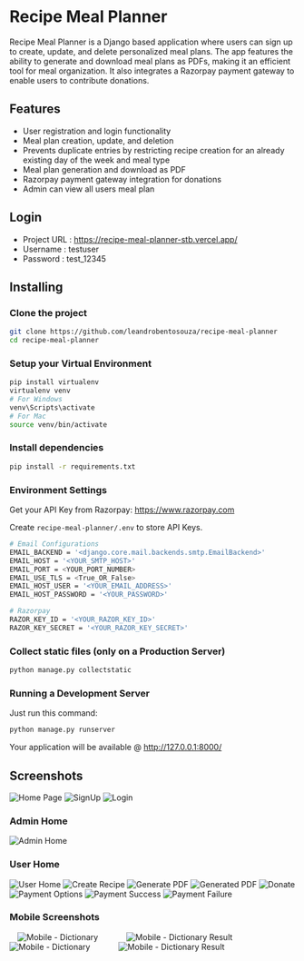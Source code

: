 # Recipe Meal Planner
Recipe Meal Planner is a Django based application where users can sign up to create, update, and delete personalized meal plans. The app features the ability to generate and download meal plans as PDFs, making it an efficient tool for meal organization. It also integrates a Razorpay payment gateway to enable users to contribute donations.

## Features
- User registration and login functionality
- Meal plan creation, update, and deletion
- Prevents duplicate entries by restricting recipe creation for an already existing day of the week and meal type
- Meal plan generation and download as PDF
- Razorpay payment gateway integration for donations
- Admin can view all users meal plan

## Login
- Project URL       :   https://recipe-meal-planner-stb.vercel.app/
- Username  :   testuser
- Password  :   test_12345

## Installing
### Clone the project

```bash
git clone https://github.com/leandrobentosouza/recipe-meal-planner
cd recipe-meal-planner
```

### Setup your Virtual Environment
```bash
pip install virtualenv
virtualenv venv
# For Windows
venv\Scripts\activate   
# For Mac
source venv/bin/activate 
```

### Install dependencies
```bash
pip install -r requirements.txt
```

### Environment Settings

Get your API Key from Razorpay: https://www.razorpay.com

Create `recipe-meal-planner/.env` to store API Keys.

```bash
# Email Configurations
EMAIL_BACKEND = '<django.core.mail.backends.smtp.EmailBackend>'
EMAIL_HOST = '<YOUR_SMTP_HOST>'
EMAIL_PORT = <YOUR_PORT_NUMBER>
EMAIL_USE_TLS = <True_OR_False>
EMAIL_HOST_USER = '<YOUR_EMAIL_ADDRESS>'
EMAIL_HOST_PASSWORD = '<YOUR_PASSWORD>'

# Razorpay
RAZOR_KEY_ID = '<YOUR_RAZOR_KEY_ID>'
RAZOR_KEY_SECRET = '<YOUR_RAZOR_KEY_SECRET>'
```

### Collect static files (only on a Production Server)

```bash
python manage.py collectstatic
```

### Running a Development Server

Just run this command:

```bash
python manage.py runserver
```
Your application will be available @ http://127.0.0.1:8000/

## Screenshots
![Home Page](screenshots/01-Home.jpg)
![SignUp](screenshots/02-Signup.jpg)
![Login](screenshots/03-Login.jpg)
### Admin Home
![Admin Home](screenshots/04-admin-home.jpg)
### User Home
![User Home](screenshots/05-user-home.jpg)
![Create Recipe](screenshots/06-create-recipe.jpg)
![Generate PDF](screenshots/07-generate-pdf.jpg)
![Generated PDF](screenshots/08-generated-pdf.jpg)
![Donate](screenshots/09-donate.jpg)
![Payment Options](screenshots/10-payment-options.jpg)
![Payment Success](screenshots/11-payment-failure.jpg)
![Payment Failure](screenshots/12-payment-success.jpg)
### Mobile Screenshots
&emsp;![Mobile - Dictionary](screenshots/M1-home.png) &emsp;&emsp;&emsp; ![Mobile - Dictionary Result](screenshots/M2-login.png)
&emsp;![Mobile - Dictionary](screenshots/M3-user-home.png) &emsp;&emsp;&emsp; ![Mobile - Dictionary Result](screenshots/M4-create-recipe.png)